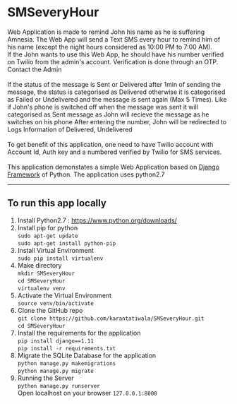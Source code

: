 # SMSeveryHour
Web Application is made to remind John his name as he is suffering Amnesia. The Web App will send a Text SMS every hour to remind him of his name (except the night hours considered as 10:00 PM to 7:00 AM). <br>
If the John wants to use this Web App, he should have his number verified on Twilio from the admin's account. Verification is done through an OTP. Contact the Admin <br> <br>
If the status of the message is Sent or Delivered after 1min of sending the message, the status is categorised as Delivered otherwise it is categorised as Failed or Undelivered and the message is sent again (Max 5 Times). Like if John's phone is switched off when the message was sent it will categorised as Sent message as John will recieve the message as he switches on his phone
After entering the number, John will be redirected to Logs Information of Delivered, Undelivered <br><br>
To get benefit of this application, one need to have Twilio account with Account Id, Auth key and a numbered verified by Twilio for SMS services. <br><br>
This application demonstates a simple Web Application based on [Django Framework](https://www.djangoproject.com/) of Python. The application uses python2.7  
<hr>

## To run this app locally 
1. Install Python2.7 : https://www.python.org/downloads/
2. Install pip for python <br>
`sudo apt-get update` <br>
`sudo apt-get install python-pip`
3. Install Virtual Environment <br>
`sudo pip install virtualenv`
4. Make directory <br>
`mkdir SMSeveryHour` <br>
`cd SMSeveryHour`<br>
`virtualenv venv` <br>
5. Activate the Virtual Environment <br>
`source venv/bin/activate` <br>
6. Clone the GitHub repo <br>
`git clone https://github.com/karantatiwala/SMSeveryHour.git` <br>
`cd SMSeveryHour` <br>
7. Install the requirements for the application <br>
`pip install django==1.11` <br>
`pip install -r requirements.txt` <br>
8. Migrate the SQLite Database for the application <br>
`python manage.py makemigrations` <br>
`python manage.py migrate` <br>
9. Running the Server <br>
`python manage.py runserver` <br>
Open localhost on your browser  `127.0.0.1:8000` <br>
